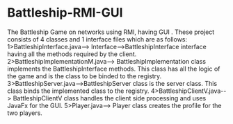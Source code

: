 # Battleship-RMI-GUI
The Battleship Game on networks using RMI, having GUI .
These project consists of 4 classes and 1 interface files which are as follows:
1>BattleshipInterface.java--> Interface-->BattleshipInterface interface having all the methods required by the client.
2>BattleshipImplementationM.java--> BattleshipImplementation class implements the BattleshipInterface methods.
This class has all the logic of the game and is the class to be binded to the registry.
3>BattleshipServer.java-->BattleshipServer class is the server class.
This class binds the implemented class to the registry.
4>BattleshipClientV.java--> BattleshipClientV class handles the client side processing and uses JavaFx for the GUI.
5>Player.java--> Player class creates the profile for the two players.

